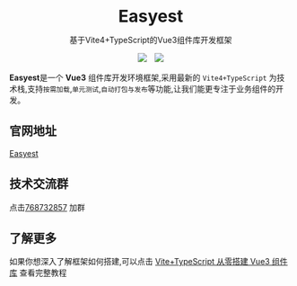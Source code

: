 <br />
<br />
<div style="text-align:center">
<b style="font-size:30px">Easyest</b>
<p>基于Vite4+TypeScript的Vue3组件库开发框架</p>
<img style="display:inline" src="https://img.shields.io/npm/v/create-easyest" />

<img style="display:inline;margin-left:10px" src="https://img.shields.io/npm/dt/create-easyest" />
</div>

**Easyest**是一个 **Vue3** 组件库开发环境框架,采用最新的 `Vite4+TypeScript` 为技术栈,支持`按需加载`,`单元测试`,`自动打包与发布`等功能,让我们能更专注于业务组件的开发。

## 官网地址

[Easyest](https://easyestui.github.io/easyest/)

## 技术交流群

点击<a target="_blank" href="https://qm.qq.com/cgi-bin/qm/qr?k=crNHhLZYUpx3MHdlzD2r3NcE93WKt_w7&jump_from=webapi&authKey=4KF8ltIhPHIbXHudldjvq7Q/W6COfs+ycjKTRmIquQsJL0nCy+gU6CGb53mGpIMc">768732857</a> 加群

## 了解更多

如果你想深入了解框架如何搭建,可以点击 [Vite+TypeScript 从零搭建 Vue3 组件库](https://juejin.cn/column/7118932817119019015) 查看完整教程
